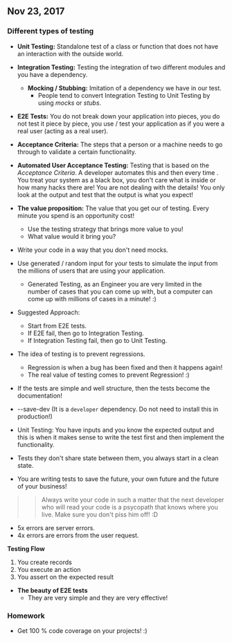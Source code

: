 ## Nov 23, 2017 

### Different types of testing
* **Unit Testing:** Standalone test of a class or function that does not have an interaction with the outside world. 
* **Integration Testing:** Testing the integration of two different modules and you have a dependency.
    * **Mocking / Stubbing:** Imitation of a dependency we have in our test.
        * People tend to convert Integration Testing to Unit Testing by using _mocks_ or _stubs_.
* **E2E Tests:** You do not break down your application into pieces, you do not test it piece by piece, you use / test your application as if you were a real user (acting as a real user).

* **Acceptance Criteria:** The steps that a person or a machine needs to go through to validate a certain functionality.
* **Automated User Acceptance Testing:** Testing that is based on the _Acceptance Criteria_. A developer automates this and then every time . You treat your system as a black box, you don't care what is inside or how many hacks there are! You are not dealing with the details! You only look at the output and test that the output is what you expect!

* **The value proposition:** The value that you get our of testing. Every minute you spend is an opportunity cost!
    * Use the testing strategy that brings more value to you!
    * What value would it bring you? 

* Write your code in a way that you don't need mocks. 

* Use generated / random input for your tests to simulate the input from the millions of users that are using your application.
    * Generated Testing, as an Engineer you are very limited in the number of cases that you can come up with, but a computer can come up with millions of cases in a minute! :)

* Suggested Approach: 
    * Start from E2E tests. 
    * If E2E fail, then go to Integration Testing. 
    * If Integration Testing fail, then go to Unit Testing.

* The idea of testing is to prevent regressions. 
    * Regression is when a bug has been fixed and then it happens again! 
    * The real value of testing comes to prevent Regression! :)

* If the tests are simple and well structure, then the tests become the documentation!

* --save-dev (It is a `developer` dependency. Do not need to install this in production!)

* Unit Testing: You have inputs and you know the expected output and this is when it makes sense to write the test first and then implement the functionality.
* Tests they don't share state between them, you always start in a clean state.
* You are writing tests to save the future, your own future and the future of your business!

>> Always write your code in such a matter that the next developer who will read your code is a psycopath that knows where you live. Make sure you don't piss him off! :D

* 5x errors are server errors.
* 4x errors are errors from the user request.

**Testing Flow**
1. You create records
2. You execute an action
3. You assert on the expected result

* **The beauty of E2E tests**
    * They are very simple and they are very effective!

### Homework 
* Get 100 % code coverage on your projects! :)

